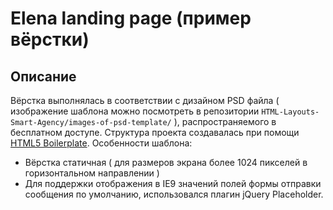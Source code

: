 # Elena landing page (пример вёрстки)

## Описание

Вёрстка выполнялась в соответствии с дизайном PSD файла ( изображение шаблона можно посмотреть в репозитории `HTML-Layouts-Smart-Agency/images-of-psd-template/` ), распространяемого в бесплатном доступе. Структура проекта создавалась при помощи [HTML5 Boilerplate](https://html5boilerplate.com).
Особенности шаблона:
- Вёрстка статичная ( для размеров экрана более 1024 пикселей в горизонтальном направлении )
- Для поддержки отображения в IE9 значений полей формы отправки сообщения по умолчанию, использовался плагин jQuery Placeholder.
